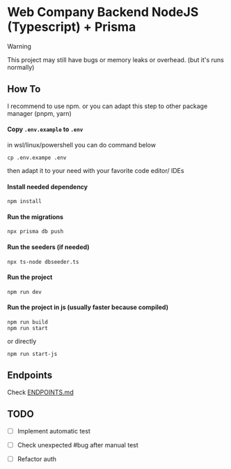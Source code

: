 # Web Company Backend NodeJS (Typescript) + Prisma

> [!WARNING]  
> This project may still have bugs or memory leaks or overhead. (but it's runs normally)
## How To

I recommend to use npm. or you can adapt this step to other package manager (pnpm, yarn)



#### Copy `.env.example` to `.env`
in wsl/linux/powershell you can do command below
```shell
cp .env.exampe .env
```
then adapt it to your need with your favorite code editor/ IDEs
#### Install needed dependency
```shell
npm install
```
#### Run the migrations
```shell
npx prisma db push
```
#### Run the seeders (if needed)
```shell
npx ts-node dbseeder.ts
```
#### Run the project
```shell
npm run dev
```
#### Run the project in js (usually faster because compiled)
```shell
npm run build
npm run start
```
or directly
```shell
npm run start-js
```

## Endpoints
Check [ENDPOINTS.md](/ENDPOINTS.md)
## TODO
- [ ] Implement automatic test  
- [ ] Check unexpected #bug after manual test  
- [ ] Refactor auth  
  